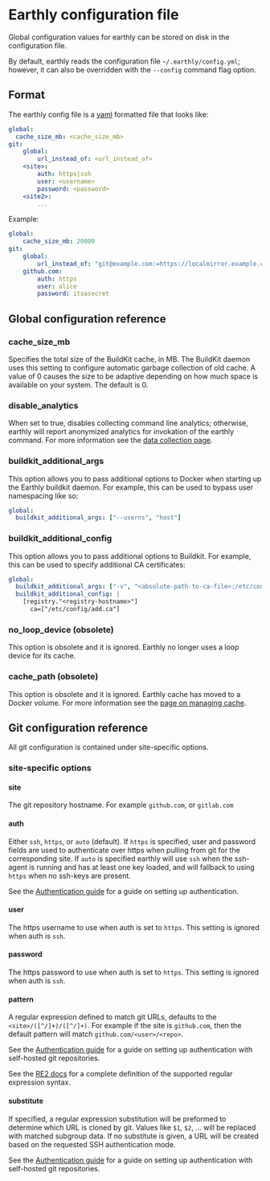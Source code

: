 # Earthly configuration file

Global configuration values for earthly can be stored on disk in the configuration file.

By default, earthly reads the configuration file `~/.earthly/config.yml`; however, it can also be
overridden with the `--config` command flag option.

## Format

The earthly config file is a [yaml](https://yaml.org/) formatted file that looks like:

```yaml
global:
  cache_size_mb: <cache_size_mb>
git:
    global:
        url_instead_of: <url_instead_of>
    <site>:
        auth: https|ssh
        user: <username>
        password: <password>
    <site2>:
        ...
```

Example:

```yaml
global:
    cache_size_mb: 20000
git:
    global:
        url_instead_of: "git@example.com:=https://localmirror.example.com/"
    github.com:
        auth: https
        user: alice
        password: itsasecret
```

## Global configuration reference

### cache_size_mb

Specifies the total size of the BuildKit cache, in MB. The BuildKit daemon uses this setting to configure automatic garbage collection of old cache. A value of 0 causes the size to be adaptive depending on how much space is available on your system. The default is 0.

### disable_analytics

When set to true, disables collecting command line analytics; otherwise, earthly will report anonymized analytics for invokation of the earthly command. For more information see the [data collection page](../data-collection/data-collection.md).

### buildkit_additional_args

This option allows you to pass additional options to Docker when starting up the Earthly buildkit daemon. For example, this can be used to bypass user namespacing like so:

```yaml
global:
  buildkit_additional_args: ["--userns", "host"]
```

### buildkit_additional_config

This option allows you to pass additional options to Buildkit. For example, this can be used to specify additional CA certificates:

```yaml
global:
  buildkit_additional_args: ["-v", "<absolute-path-to-ca-file>:/etc/config/add.ca"]
  buildkit_additional_config: |
    [registry."<registry-hostname>"]
      ca=["/etc/config/add.ca"]
```

### no_loop_device (obsolete)

This option is obsolete and it is ignored. Earthly no longer uses a loop device for its cache.

### cache_path (obsolete)

This option is obsolete and it is ignored. Earthly cache has moved to a Docker volume. For more information see the [page on managing cache](../guides/cache.md).

## Git configuration reference

All git configuration is contained under site-specific options.

### site-specific options

#### site

The git repository hostname. For example `github.com`, or `gitlab.com`

#### auth

Either `ssh`, `https`, or `auto` (default). If `https` is specified, user and password fields are used
to authenticate over https when pulling from git for the corresponding site. If `auto` is specified
earthly will use `ssh` when the ssh-agent is running and has at least one key loaded, and will fallback
to using `https` when no ssh-keys are present.

See the [Authentication guide](../guides/auth.md) for a guide on setting up authentication.

#### user

The https username to use when auth is set to `https`. This setting is ignored when auth is `ssh`.

#### password

The https password to use when auth is set to `https`. This setting is ignored when auth is `ssh`.

#### pattern

A regular expression defined to match git URLs, defaults to the `<site>/([^/]+)/([^/]+)`. For example if the site is `github.com`, then the default pattern will
match `github.com/<user>/<repo>`.

See the [Authentication guide](../guides/auth.md) for a guide on setting up authentication with self-hosted git repositories.

See the [RE2 docs](https://github.com/google/re2/wiki/Syntax) for a complete definition of the supported regular expression syntax.


#### substitute

If specified, a regular expression substitution will be preformed to determine which URL is cloned by git. Values like `$1`, `$2`, ... will be replaced
with matched subgroup data. If no substitute is given, a URL will be created based on the requested SSH authentication mode.

See the [Authentication guide](../guides/auth.md) for a guide on setting up authentication with self-hosted git repositories.
